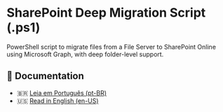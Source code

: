 # SharePoint Deep Migration Script (.ps1)

PowerShell script to migrate files from a File Server to SharePoint Online using Microsoft Graph, with deep folder-level support.

## 📘 Documentation

- 🇧🇷 [Leia em Português (pt-BR)](docs/pt-br/README.md)
- 🇺🇸 [Read in English (en-US)](docs/en-us/README.md)
